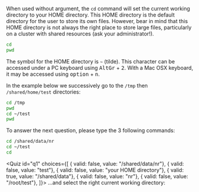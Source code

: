 <script>
import Quiz from "components/Quiz.svelte";
</script>

When used without argument, the `cd` command will set the current working directory to your HOME directory. 
This HOME directory is the default directory for the user to store its own files. However, bear in mind that this HOME directory is not always the right place to store large files, particularly on a cluster with shared resources (ask your administrator!).

```bash
cd 
pwd
```

The symbol for the HOME directory is `~` (tilde). This character can be accessed under a PC keyboard using <kbd>AltGr</kbd> + <kbd>2</kbd>. With a Mac OSX keyboard, it may be accessed using <kbd>option</kbd> + <kbd>n</kbd>. 

In the example below we successively go to the `/tmp` then `/shared/home/test` directories:

```bash
cd /tmp
pwd
cd ~/test
pwd
```


To answer the next question, please type the 3 following commands:

```bash
cd /shared/data/nr
cd ~/test
cd
```

<Quiz id="q1" choices={[ { valid: false, value: "/shared/data/nr"}, 
						 { valid: false, value: "test"}, 
						 { valid: false, value: "your HOME directory"}, 
						 { valid: true, value: "/shared/data"}, 
						 { valid: false, value: "nr"},
						 { valid: false, value: "/root/test"}, ]}> 
	<span slot="prompt">
		...and select the right current working directory:
	</span>
</Quiz>
